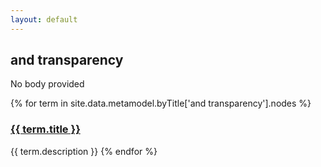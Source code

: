 ```yaml
---
layout: default
---
```

<style>
.initial-content {
  padding-left:5%;
  padding-right:25px;
}
</style>

## and transparency

No body provided

{% for term in site.data.metamodel.byTitle['and transparency'].nodes %}
### <a href='/_pages/embed?t={{ term.title }}'>{{ term.title }}</a>

{{ term.description }}
{% endfor %}
